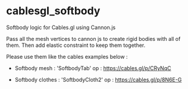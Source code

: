 # cablesgl_softbody
Softbody logic for Cables.gl using Cannon.js

Pass all the mesh vertices to cannon js to create rigid bodies with all of them.
Then add elastic constraint to keep them together.



Please use them like the cables examples below :

- Softbody mesh : 'SoftbodyTab' op : https://cables.gl/p/CRyNqC

- Softbody clothes : 'SoftbodyCloth2' op : https://cables.gl/p/8N6E-G

